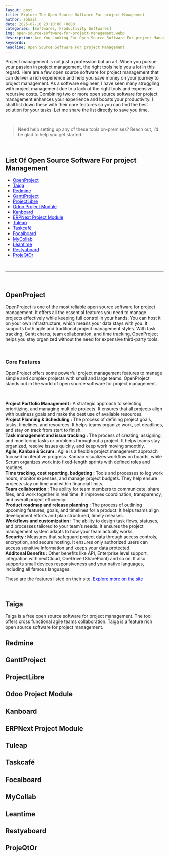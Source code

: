 ```yaml
---
layout: post
title: Explore The Open Source Software For project Management
author: sohail
date: 2025-07-10 23:10:00 +0800
categories: [Softwares, Productivity Softwares]
img: open-source-software-for-project-management.webp
description: Are You Looking For Open Source Software For project Management? Explore Guide On The Tools You Need That Best Fit Your Needs.
keywords:
headline: Open Source Software For project Management
---
```


Project management is not just a profession but an art. When you pursue your passion in project management, the right tools help you a lot in this regard. Here are a few open source software for project management that can deliver a rich experience and help you save money on your journey to project management. As a software engineer, I have seen many struggling with project management due to a lack of the right tools and expensive recursive costs. Combining two or more open source software for project management enhances your experience and boosts your productivity. I shall list down these with their core features so you can find the best solution for your tasks. Let me share the list directly to save you time.

<br>

> Need help setting up any of these tools on-premises? Reach out, I’d be glad to help you get started.

<br>

  <h2>List Of Open Source Software For project Management</h2>
  <ul>
    <li><a href="#openproject">OpenProject</a></li>
    <li><a href="#taiga">Taiga</a></li>
    <li><a href="#redmine">Redmine</a></li>
    <li><a href="#ganttproject">GanttProject</a></li>
    <li><a href="#projectlibre">ProjectLibre</a></li>
    <li><a href="#odoo-project-module">Odoo Project Module</a></li>
    <li><a href="#kanboard">Kanboard</a></li>
    <li><a href="#erpnext-project-module">ERPNext Project Module</a></li>
    <li><a href="#tuleap">Tuleap</a></li>
    <li><a href="#taskcafe">Taskcafé</a></li>
    <li><a href="#focalboard">Focalboard</a></li>
    <li><a href="#mycollab">MyCollab</a></li>
    <li><a href="#leantime">Leantime</a></li>
    <li><a href="#restyaboard">Restyaboard</a></li>
    <li><a href="#projeqtor">ProjeQtOr</a></li>
  </ul>

<br>

  <hr />

<br> 

  <h2 id="openproject">OpenProject</h2>
  <p>OpenProject is one of the most reliable open source software for project management. It offers all the essential features you need to manage projects effectively while keeping full control in your hands. You can host it on your own infrastructure, which means your data stays with you. It supports both agile and traditional project management styles. With task tracking, Gantt charts, team collaboration, and time tracking, OpenProject helps you stay organized without the need for expensive third-party tools.</p>
  
  <br>

  <h3>Core Features</h3>
  <p>
  OpenProject offers some powerful project management features to manage simple and complex projects with small and large teams. OpenProject stands out in the world of open source software for project management.
</p>
<br>
<p>
<b>Project Portfolio Management : </b> A strategic approach to selecting, prioritizing, and managing multiple projects. It ensures that all projects align with business goals and make the best use of available resources.
<br>
<b>Project Planning & Scheduling : </b> The process of defining project goals, tasks, timelines, and resources. It helps teams organize work, set deadlines, and stay on track from start to finish.
<br>
<b>Task management and issue tracking : </b> The process of creating, assigning, and monitoring tasks or problems throughout a project. It helps teams stay organized, resolve issues quickly, and keep work moving smoothly.
<br>
<b>Agile, Kanban & Scrum : </b> Agile is a flexible project management approach focused on iterative progress. Kanban visualizes workflow on boards, while Scrum organizes work into fixed-length sprints with defined roles and routines.
<br>
<b>Time tracking, cost reporting, budgeting : </b> Tools and processes to log work hours, monitor expenses, and manage project budgets. They help ensure projects stay on time and within financial limits.
<br>
<b>Team collaboration : </b>The ability for team members to communicate, share files, and work together in real time. It improves coordination, transparency, and overall project efficiency.
<br>
<b>Product roadmap and release planning : </b> The process of outlining upcoming features, goals, and timelines for a product. It helps teams align development efforts and plan structured, timely releases.
<br>
<b>Workflows and customization : </b> The ability to design task flows, statuses, and processes tailored to your team’s needs. It ensures the project management system adapts to how your team actually works.
<br>
<b>Security : </b> Measures that safeguard project data through access controls, encryption, and secure hosting. It ensures only authorized users can access sensitive information and keeps your data protected.
<br>
<b>Additonal Benefits : </b> Other benefits like API, Enterprise level support, integration with nextCloud, OneDrive (SharePoint) and so on. It also supports small devices responsiveness and your native languages, including all famous languages.
<br>
 </p> 
<p>These are the features listed on their site. <a href="https://www.openproject.org/collaboration-software-features" target="_blank" rel="noopener noreferrer " rel="nofollow">Explore more on the site</a></p>
  <br>

  <h2 id="taiga">Taiga</h2>
  <p>Taiga is a free open source software for project management. The tool offers cross functional agile teams collaboration. Taiga is a feature rich open source software for project management. 
  
  </p>
  <h2 id="redmine">Redmine</h2>
  <h2 id="ganttproject">GanttProject</h2>
  <h2 id="projectlibre">ProjectLibre</h2>
  <h2 id="odoo-project-module">Odoo Project Module</h2>
  <h2 id="kanboard">Kanboard</h2>
  <h2 id="erpnext-project-module">ERPNext Project Module</h2>
  <h2 id="tuleap">Tuleap</h2>
  <h2 id="taskcafe">Taskcafé</h2>
  <h2 id="focalboard">Focalboard</h2>
  <h2 id="mycollab">MyCollab</h2>
  <h2 id="leantime">Leantime</h2>
  <h2 id="restyaboard">Restyaboard</h2>
  <h2 id="projeqtor">ProjeQtOr</h2>






<style>
    a {
      color: blue;
      text-decoration: underline;
    }

  </style>